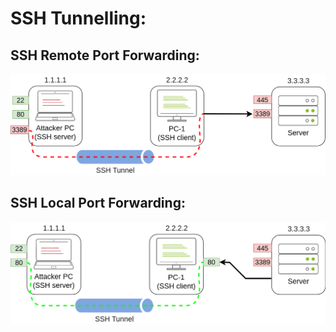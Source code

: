 # SSH Tunnelling:
  ## SSH Remote Port Forwarding:
  ![ssh rpf](https://github.com/Alikhoshkholgh/HackBook/blob/main/Windows-Environment/ActiveDirectory/zz-remote-SSH-portForwarding.png)
  
  ## SSH Local Port Forwarding:
  ![ssh lpf](https://github.com/Alikhoshkholgh/HackBook/blob/main/Windows-Environment/ActiveDirectory/zz-local-SSH-portforwarding.png)
